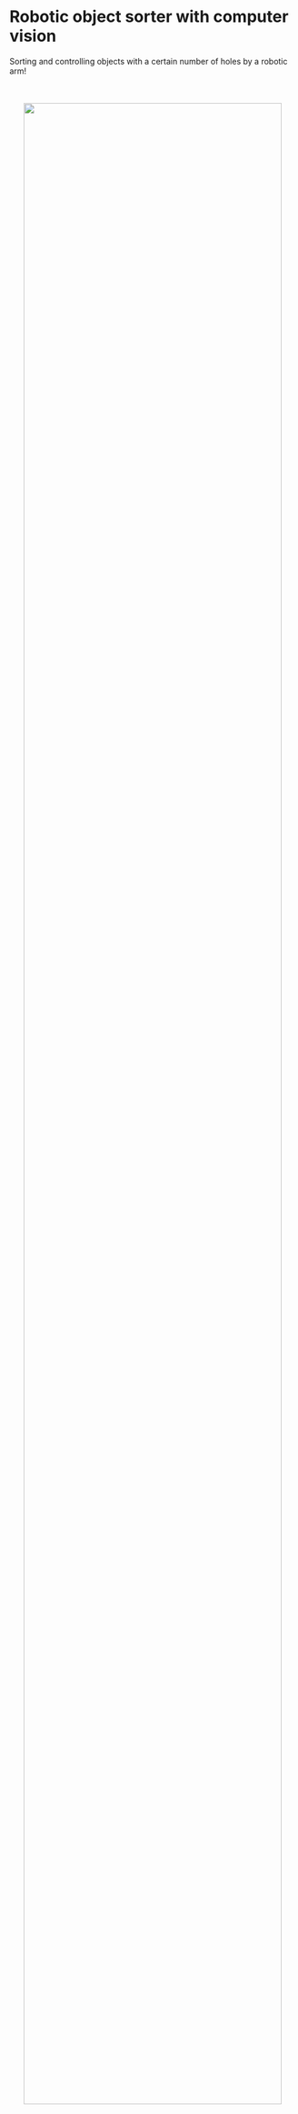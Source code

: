 # Robotic object sorter with computer vision
Sorting and controlling objects with a certain number of holes by a robotic arm!
<br />
<br />
<br />
<p align="center">
  <a href="https://youtu.be/jOdGGo3MNKM"> <img width="95%" src="https://github.com/k-karlovic/Item_Sorter/blob/main/images/youtube_image.png?raw=true"/> </a>
</p>

&nbsp;
## Table of Contents or Overview
* [Summary](#summary)
* [Setup](#setup)
* [Equipment](#equipment)
	* [Robotic arm Mover4](#robotic-arm-mover4)
	* [Samsung S8+ camera](#samsung-s8-camera)
	* [Conveyor](#conveyor)
	* [Arduino](#arduino)
* [Object detection method](#object-detection-method)
* [Holes detection method](#holes-detection-method)
* [Conclusion](#conclusion)
* [Literature](#literature)

&nbsp;
## Summary
This project involves finding a defined workpiece with holes on the conveyor, controlling the number of holes on the workpiece, and sorting them using a robotic arm. The workpiece on the conveyor is detected by the HSV model of the color space over the camera. Using functions in OpenCV (cv2.Canny() and cv2.findContours()) holes (closed contours) are found on the workpiece. Closed contours are counted, and the workpieces are sorted by a robotic arm into correct and incorrect workpieces.

&nbsp;
## Setup
### 1. Equipment
* [Robotic arm](#robotic-arm-mover4)
* [Camera](#samsung-s8-camera)
* [Conveyor](#conveyor)
* [Arduino](#arduino)
 	* 2 wires
 	* USB cable
* Computer
### 2. Install Requirements
* [ArduinoIDE](https://www.arduino.cc/en/software)

* [CPRog](https://cpr-robots.com/robot-control)

* [Python](https://www.python.org/downloads/)

To install the necessary packages in python run **`pip install -r requirements.txt`**.
### 3. Connect Arduino with the robotic arm
Connect one end of the wire to pin 12 on the Arduino and the other end to pin 4 on the robot arm. Connect another wire to pin 13 on the Arduino and pin 5 on the robotic arm. For more see [here](#robotic-arm-mover4).
### 4. Connect Arduino with the computer
Connect Arduino using a USB cable to the computer
### 5. Connect the camera with the computer
Download [IP Webcam](https://play.google.com/store/apps/details?id=com.pas.webcam&hl=en&gl=US) app on your mobile phone and start the server. Your phone and your computer must be connected to the same wifi.

You can use any camera, such as a webcam that is connected with a USB cable.
### 6. Run the `hsv_color_detector.py` script
Position the workpiece so that it is visible in the image and press the I button to display the workpiece. To determine the color boundary it is necessary to crop the object (press the left mouse button in the upper left corner and release the button in the lower right corner). When you have finished, press the c button and 3 windows will open. Object will be displayed and marked in white. If you are not satisfied, repeat the procedure. For more see [here](#object-detection-method).
### 7. Enter the color boundaries
Enter the given color boundaries from the previous step in `holes_detector.py` script under lower and upper.
### 8. Transfer the code to Arduino
Open the arduino_signal.ino scipt in the ArduinoIDE software and transfer the code to Arduino.
### 9. Run the robot script
Run the robot.xml script in CPRog software.
### 10. Run the `holes_detector.py` script
The camera must be positioned before the sensor on the conveyor. Place the workpieces on the conveyor and allow the conveyor to bring the workpieces to the sensor where the robotic arm will sort the workpieces. For more see [here](#holes-detection-method).

&nbsp;
## Equipment
For this project, a 4-axis Mover4 robot, a Samsung S8+ mobile phone camera with a resolution of 12.0 MP, a conveyor, and an Arduino were used to connect the robotic arm and laptop. The main programming language used to accomplish the final work is Python with additional packages installed. The Arduino uses ArduinoIDE, and the robotic arm uses CPRog software.
&nbsp;
### Robotic arm Mover4
The robotic arm consists of 4 axes, which allow work in space. At the end of the robotic arm, various tools (electromagnet or gripper) can be placed. With a radius of 55 cm, the robot can lift objects weighing 500g.
<br />
<br />
<p align="center">
  <img width="35%" src="https://github.com/k-karlovic/Item_Sorter/blob/main/images/robot.jpg?raw=true"/>
</p>
<br />
D-Sub Male consists of 9 pins of which pins 4, 5, 6, and 7 are input pins.
<br />
<br />
<br />
<p align="center">
  <img width="55%" src="https://github.com/k-karlovic/Item_Sorter/blob/main/images/pins_on_robot_arm.PNG?raw=true"/>
</p>

&nbsp;
### Samsung S8+ camera

The mobile phone serves as an IP webcam and images from the mobile phone are read via the IP address.
&nbsp;
### Conveyor
The conveyor is used to transport the object from one workplace to another, and the object is stopped by a sensor at the end of the conveyor.
<br />
<br />
<p align="center">
  <img width="60%" src="https://github.com/k-karlovic/Item_Sorter/blob/main/images/conveyor.jpg?raw=true"/>
</p>

&nbsp;
### Arduino
The Arduino is connected via USB to a computer and is programmed using the ArduinoIDE softwer. The Arduino will serve as a circuit for communicating with the robot, which sends 5V to the input channels as a logical one and 0V as a logical zero.
<br />
<br />
<p align="center">
  <img width="40%" src="https://github.com/k-karlovic/Item_Sorter/blob/main/images/arduino.jpg?raw=true"/>
</p>

&nbsp;
## Object detection method
The program starts finding holes only after it detects an object. So it is necessary to choose and adjust the method that detects the object. The chosen method is based on recognition via the HSV color model. It is necessary to set the boundaries within which the color of the object is located. To find these boundaries, the script `hsv_color_detector.py` is attached. It works on the principle of setting the subject to the appropriate position and then pressing the "i" key to save the image. This image is then displayed and the area from which the color boundary is to be drawn can be determined with the mouse. The "c" key completes the determination and three windows are displayed. The first shows the whole image with the area selected. The second image shows only the area that is selected. On the third, the color chosen was converted to white, and the others became black. This shows that the procedure was done correctly, and if black is visible on the object, then the procedure should be repeated.After that, the boundaries min H = {}, min S = {}, min V = {}, max H = {}, max S = {} and max V = {} are thrown out.
<br />
<br />
<p align="center">
  <img width="90%" src="https://github.com/k-karlovic/Item_Sorter/blob/main/images/HSV_boundaries.JPG?raw=true"/>
</p>
<br />

There is also some disturbance in the upper-right edge, which is present due to the reflection of light. The procedure should be repeated or the boundaries should be set manually.
After that, the boundaries are entered in the script `holes_detector.py`. In that script, a kernel is created and parameters are set to find the colors of objects. If a contour is found a red circle is created around the contour.
<br />
<br />

<p align="center">
  <img width="40%" src="https://github.com/k-karlovic/Item_Sorter/blob/main/images/circle.JPG?raw=true"/>
</p>

&nbsp;
## Holes detection method
Once the boundaries of the HSV color rendering model are defined and the object is spotted, an aperture is found. Finding openings is based on finding closed contours. Uploaded images are converted to Grayscale (gray image) and processed using a Threshold. The threshold is binary and inverse with certain parameters. The image is further filtered using a bilateral filter. Edge detection is introduced to the processed image using the Canny Edge detection method and contours can now be found using the cv2.findContours() function. To find the contours, certain parameters are set and displayed in the image. It is necessary to set in which area the contours are, with some approximation. An if-loop has also been added to define whether the object has the required number of holes. The final result with the found object, holes, number of openings, and certain correctness of the workpiece is shown in the following image.
<br />
<br />
<p align="center">
  <img width="95%" src="https://github.com/k-karlovic/Item_Sorter/blob/main/images/holes_detection.JPG?raw=true"/>
</p>
<br />

The correct workpiece would be a 2 hole object, so this workpiece on the image above would be incorrect. Disturbances of light reflection are visible and the contour of the workpiece is not well noticed. The contour could be corrected by changing the defined boundary of the HSV model. Neither interference affects the final result, the program for finding the number of holes spotted the correct number of holes.

&nbsp;
## Conclusion
This project contains two scripts related to the vision system of robots, the so-called robotic vision. The first script `hsv_color_detector.py` determines the color boundaries in the HSV model and is needed because it serves as a basis for the script `holes_detector.py`. After the first script sets the boundaries, in the same HSV color space model, the second script will recognize the object. The located holes are counted, after which the correctness of the obtained number is checked. One of the difficulties is the reflection of light on the conveyor that was detected after defining the boundaries of the HSV color space model. Next, contours that were not properly marked or interrupted followed. In that case, holes were found where there were none. The solution to such a problem is achieved by setting the parameters of different filters, defining the search area of the closed contour and its approximation. In general, the small diameter of holes requires small closed contours which makes it a big problem in practice. Namely, the function marks and recognizes every irregularity on the observed object as a hole. Some minor disturbances were ignored as they did not affect the final result. Changing the environment or brightness in the room could cause interference that leads to the wrong result when controlling the object. In this case, individual parameters would have to be changed or certain image filters would have to be added and changed. The problem of communication with the robot was solved using an open computer and software platform - Arduino. By sending a logical one that is equivalent to 5V, the robot program is started, and with it the robot itself. The robotic vision program can be further improved to perform other functions such as recognizing the complete drilling of the hole or the appropriate positioning of the hole and sorting defective objects with a robotic arm and so on.

&nbsp;
## Literature

https://www.arduino.cc/en/Tutorial/HomePage

https://cpr-robots.com/education#Mover4

Bradski, G.; Kaehler, A..: „ Learning OpenCV“, O’Reilly Media., Gravenstein Highway North, Sebastopol, 2008.

García, G.,B.; Suarez, O., D.; Aranda, J.,L., E.; Tercero, J., S.; Gracia, I., S.; Enano, N., V.: „ Learning Image Processing with OpenCV“, Packt Publishing., Birmingham, 2015.

https://opencv-python-tutroals.readthedocs.io/en/latest/py_tutorials/py_tutorials.html

https://pythonprogramming.net/loading-images-python-opencv-tutorial/



